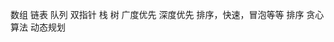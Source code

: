 <!--
 * @Author: zhiliang.zheng
 * @Date: 2023-10-25 18:49:59
 * @LastEditTime: 2023-10-26 10:23:11
 * @LastEditors: zhiliang.zheng
 * @Description: 
-->
数组
链表
队列
双指针
栈
树
广度优先
深度优先
排序，快速，冒泡等等
排序
贪心算法
动态规划                                                                                                                                                                                                                                                                                                                                                                                                                                                                                                                                                                                                                                                                                                                                                                                                                                                                                                                                                                                                                                                                                                                                                                                                     